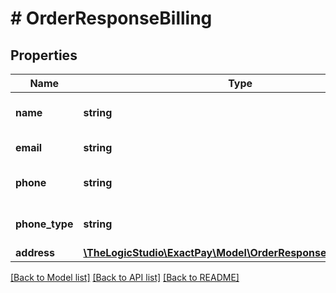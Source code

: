 # # OrderResponseBilling

## Properties

Name | Type | Description | Notes
------------ | ------------- | ------------- | -------------
**name** | **string** | Name of the customer. | [optional]
**email** | **string** | Email of the customer. | [optional]
**phone** | **string** | Phone of the customer. | [optional]
**phone_type** | **string** | Phone type of the customer. | [optional]
**address** | [**\TheLogicStudio\ExactPay\Model\OrderResponseBillingAddress**](OrderResponseBillingAddress.md) |  | [optional]

[[Back to Model list]](../../README.md#models) [[Back to API list]](../../README.md#endpoints) [[Back to README]](../../README.md)
